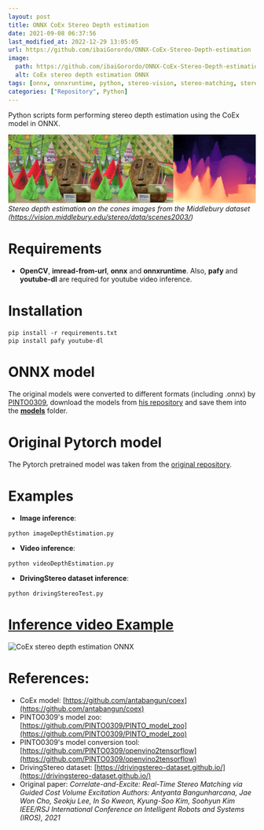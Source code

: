 ```yaml
---
layout: post
title: ONNX CoEx Stereo Depth estimation
date: 2021-09-08 06:37:56 
last_modified_at: 2022-12-29 13:05:05 
url: https://github.com/ibaiGorordo/ONNX-CoEx-Stereo-Depth-estimation
image:
  path: https://github.com/ibaiGorordo/ONNX-CoEx-Stereo-Depth-estimation/raw/main/doc/img/out.jpg
  alt: CoEx stereo depth estimation ONNX
tags: [onnx, onnxruntime, python, stereo-vision, stereo-matching, stereo-depth-estimation, depth-estimation]
categories: ["Repository", Python]
---
```

Python scripts form performing stereo depth estimation using the CoEx model in ONNX.

![CoEx stereo depth estimation ONNX](https://github.com/ibaiGorordo/ONNX-CoEx-Stereo-Depth-estimation/raw/main/doc/img/out.jpg)
*Stereo depth estimation on the cones images from the Middlebury dataset (https://vision.middlebury.edu/stereo/data/scenes2003/)*

# Requirements

 * **OpenCV**, **imread-from-url**, **onnx** and **onnxruntime**. Also, **pafy** and **youtube-dl** are required for youtube video inference. 
 
# Installation
```
pip install -r requirements.txt
pip install pafy youtube-dl
```

# ONNX model
The original models were converted to different formats (including .onnx) by [PINTO0309](https://github.com/PINTO0309), download the models from [his repository](https://github.com/PINTO0309/PINTO_model_zoo/tree/main/135_CoEx) and save them into the **[models](https://github.com/ibaiGorordo/ONNX-CoEx-Stereo-Depth-estimation/tree/main/models)** folder. 

# Original Pytorch model
The Pytorch pretrained model was taken from the [original repository](https://github.com/antabangun/coex).
 
# Examples

 * **Image inference**:
 
 ```
 python imageDepthEstimation.py 
 ```
 
  * **Video inference**:
 
 ```
 python videoDepthEstimation.py
 ```
 
 * **DrivingStereo dataset inference**:
 
 ```
 python drivingStereoTest.py
 ```
 
# [Inference video Example](https://youtu.be/q1IfuHp0HR4) 
 ![CoEx stereo depth estimation ONNX](https://github.com/ibaiGorordo/ONNX-CoEx-Stereo-Depth-estimation/raw/main/doc/img/onnxCoExDepthEstimation.gif)

# References:
* CoEx model: [https://github.com/antabangun/coex](https://github.com/antabangun/coex)
* PINTO0309's model zoo: [https://github.com/PINTO0309/PINTO_model_zoo](https://github.com/PINTO0309/PINTO_model_zoo)
* PINTO0309's model conversion tool: [https://github.com/PINTO0309/openvino2tensorflow](https://github.com/PINTO0309/openvino2tensorflow)
* DrivingStereo dataset: [https://drivingstereo-dataset.github.io/](https://drivingstereo-dataset.github.io/)
* Original paper: 
*Correlate-and-Excite: Real-Time Stereo Matching via Guided Cost Volume Excitation
Authors: Antyanta Bangunharcana, Jae Won Cho, Seokju Lee, In So Kweon, Kyung-Soo Kim, Soohyun Kim
IEEE/RSJ International Conference on Intelligent Robots and Systems (IROS), 2021*
 


